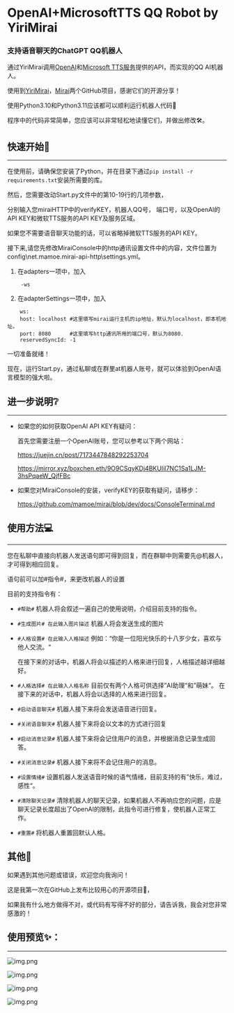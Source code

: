 # OpenAI+MicrosoftTTS QQ Robot by YiriMirai

### 支持语音聊天的ChatGPT QQ机器人


通过YiriMirai调用[OpenAI](https://openai.com/)和[Microsoft TTS服务](https://azure.microsoft.com/products/cognitive-services/text-to-speech/#overview)提供的API，而实现的QQ AI机器人。

使用到[YiriMirai](https://github.com/YiriMiraiProject/YiriMirai)，[Mirai](https://github.com/mamoe/mirai)两个GitHub项目，感谢它们的开源分享！

使用Python3.10和Python3.11应该都可以顺利运行机器人代码🥰

程序中的代码非常简单，您应该可以非常轻松地读懂它们，并做出修改🛠️。

## 快速开始🔧

---

在使用前，请确保您安装了Python，并在目录下通过`pip install -r requirements.txt`安装所需要的库。

然后，您需要改动Start.py文件中的第10-19行的几项参数，

分别输入您miraiHTTP中的verifyKEY，机器人QQ号， 端口号，以及OpenAI的API KEY和微软TTS服务的API KEY及服务区域。

如果您不需要语音聊天功能的话，可以省略掉微软TTS服务的API KEY。


接下来,请您先修改MiraiConsole中的http通讯设置文件中的内容，文件位置为config\net.mamoe.mirai-api-http\settings.yml。

1. 在adapters一项中，加入

   ` -ws`

2. 在adapterSettings一项中，加入
```
    ws:
    host: localhost #这里填写mirai运行主机的ip地址，默认为localhost，即本机地址。
    port: 8080      #这里填写http通讯所用的端口号，默认为8080.
    reservedSyncId: -1
```

一切准备就绪！

现在，运行Start.py，通过私聊或在群里at机器人账号，就可以体验到OpenAI语言模型的强大啦。


## 进一步说明❔

---

- 如果您的如何获取OpenAI API KEY有疑问：

  首先您需要注册一个OpenAI账号，您可以参考以下两个网站：

  https://juejin.cn/post/7173447848292253704

  https://mirror.xyz/boxchen.eth/9O9CSqyKDj4BKUIil7NC1Sa1LJM-3hsPqaeW_QjfFBc
  

- 如果您对MiraiConsole的安装，verifyKEY的获取有疑问，请移步：

  https://github.com/mamoe/mirai/blob/dev/docs/ConsoleTerminal.md
 

## 使用方法💻

---

您在私聊中直接向机器人发送语句即可得到回复，而在群聊中则需要先@机器人，才可得到相应回复。

语句前可以加#指令#，来更改机器人的设置

目前的支持指令有：


  - `#帮助#`
     机器人将会叙述一遍自己的使用说明，介绍目前支持的指令。


  - `#生成图片# 在此输入图片描述`
      机器人将会发送生成的图片
      
   
  - `#人格设置# 在此输入人格描述` 例如：“你是一位阳光快乐的十八岁少女，喜欢与他人交流。“

      在接下来的对话中，机器人将会以描述的人格来进行回复，人格描述越详细越好。

    
  - `#人格选择# 在此输入人格名称` 目前仅有两个人格可供选择”AI助理“和”萌妹“。
      在接下来的对话中，机器人将会以选择的人格来进行回复。
      

  - `#启动语音聊天#`
      机器人接下来将会发送语音进行回复。


  - `#关闭语音聊天#`
      机器人接下来将会以文本的方式进行回复


  - `#启动消息记录#`
      机器人接下来将会记住用户的消息，并根据消息记录生成回答。


  - `#关闭消息记录#`
      机器人接下来将不会记住用户的消息。


  - `#设置情绪#`
      设置机器人发送语音时候的语气情绪，目前支持的有”快乐，难过，感性“。


  - `#清除聊天记录#`
      清除机器人的聊天记录，如果机器人不再响应您的问题，应是聊天记录长度超出了OpenAI的限制，此指令可进行修复，使机器人正常工作。

      
  - `#重置#`
      将机器人重置回默认人格。



## 其他💓

如果遇到其他问题或错误，欢迎您向我询问！

这是我第一次在GitHub上发布比较用心的开源项目🥰，

如果我有什么地方做得不对，或代码有写得不好的部分，请告诉我，我会对您非常感激的！

## 使用预览✨：

---

![img.png](docs/img/005.png)

![img.png](docs/img/002.png)

![img.png](docs/img/004.png)

![img.png](docs/img/003.png)


